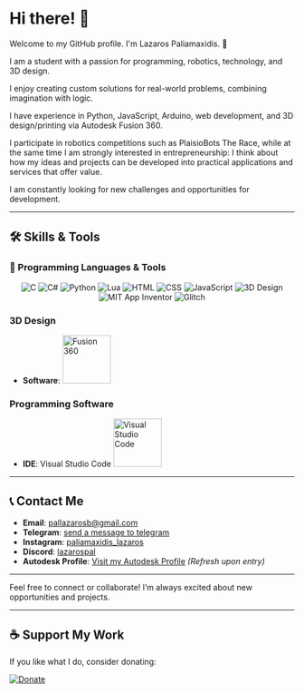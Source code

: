 # Hi there! 👋

Welcome to my GitHub profile. I'm Lazaros Paliamaxidis. 🚀

I am a student with a passion for programming, robotics, technology, and 3D design.

I enjoy creating custom solutions for real-world problems, combining imagination with logic.

I have experience in Python, JavaScript, Arduino, web development, and 3D design/printing via Autodesk Fusion 360.

I participate in robotics competitions such as PlaisioBots The Race, while at the same time I am strongly interested in entrepreneurship: I think about how my ideas and projects can be developed into practical applications and services that offer value.

I am constantly looking for new challenges and opportunities for development.

---

## 🛠️ Skills & Tools

### 🚀 Programming Languages & Tools

<p align="center">
  <img src="https://img.shields.io/badge/C-%2300599C.svg?style=for-the-badge&logo=c&logoColor=white" alt="C"/>
  <img src="https://img.shields.io/badge/C%23-%23239120.svg?style=for-the-badge&logo=c-sharp&logoColor=white" alt="C#"/>
  <img src="https://img.shields.io/badge/Python-%233776AB.svg?style=for-the-badge&logo=python&logoColor=white" alt="Python"/>
  <img src="https://img.shields.io/badge/Lua-%23000080.svg?style=for-the-badge&logo=lua&logoColor=white" alt="Lua"/>
  <img src="https://img.shields.io/badge/HTML-%23E34F26.svg?style=for-the-badge&logo=html5&logoColor=white" alt="HTML"/>
  <img src="https://img.shields.io/badge/CSS-%231572B6.svg?style=for-the-badge&logo=css3&logoColor=white" alt="CSS"/>
  <img src="https://img.shields.io/badge/JavaScript-%23F7DF1E.svg?style=for-the-badge&logo=javascript&logoColor=black" alt="JavaScript"/>
  <img src="https://img.shields.io/badge/3D%20Design-Fusion%20360-%23FF6F00.svg?style=for-the-badge&logo=autodesk&logoColor=white" alt="3D Design"/>
  <img src="https://img.shields.io/badge/App%20Inventor-%2358599C.svg?style=for-the-badge&logo=app-inventor&logoColor=white" alt="MIT App Inventor"/>
  <img src="https://img.shields.io/badge/Glitch-%233333FF.svg?style=for-the-badge&logo=glitch&logoColor=white" alt="Glitch"/>
</p>



### 3D Design
- **Software**: <a href="https://forums.autodesk.com/t5/user/viewprofilepage/user-id/12083135"><img src="https://nexgensolutions.com/wp-content/uploads/2024/02/2.png" alt="Fusion 360" style="height:85px;"></a>


### Programming Software
- **IDE**: Visual Studio Code <img src="https://images-eds-ssl.xboxlive.com/image?url=4rt9.lXDC4H_93laV1_eHM0OYfiFeMI2p9MWie0CvL99U4GA1gf6_kayTt_kBblFwHwo8BW8JXlqfnYxKPmmBRXp912Lw.0Yxg2DfVOh1gnKXRQeKb8m8DA2Jkx6Xwk0yYA23Ude.JrHx3QjJv9hvUNKZhFYJFJP2QtF6zREDZk-&format=source" alt="Visual Studio Code" style="height:85px;">

---


## 📞 Contact Me

- **Email**: [pallazarosb@gmail.com](mailto:pallazarosb@gmail.com)
- **Telegram**: [send a message to telegram](https://t.me/LazarosPali)
- **Instagram**: [paliamaxidis_lazaros](https://www.instagram.com/paliamaxidis_lazaros)
- **Discord**: [lazarospal](https://discord.com/users/649268908901007381)
- **Autodesk Profile**: [Visit my Autodesk Profile](https://forums.autodesk.com/t5/user/viewprofilepage/user-id/12083135) *(Refresh upon entry)*

---

Feel free to connect or collaborate! I’m always excited about new opportunities and projects.

---
## ☕ Support My Work

If you like what I do, consider donating:

[![Donate](https://www.paypalobjects.com/en_US/i/btn/btn_donate_LG.gif)](https://www.paypal.com/donate?hosted_button_id=BC8S3RFPLQTHN)

